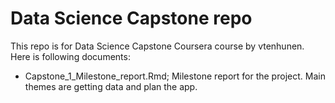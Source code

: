 # Data Science Capstone repo

This repo is for Data Science Capstone Coursera course by vtenhunen. Here is following documents:

- Capstone_1_Milestone_report.Rmd; Milestone report for the project. Main themes are getting data and plan the app.